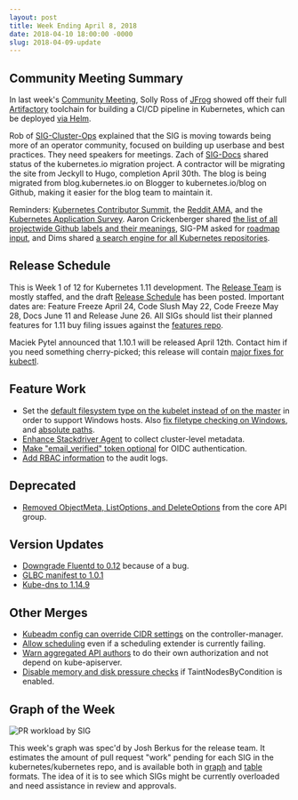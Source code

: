 ```yaml
---
layout: post
title: Week Ending April 8, 2018
date: 2018-04-10 18:00:00 -0000
slug: 2018-04-09-update
---
```


## Community Meeting Summary

In last week's [Community Meeting](https://docs.google.com/document/d/1VQDIAB0OqiSjIHI8AWMvSdceWhnz56jNpZrLs6o7NJY/edit#), Solly Ross of [JFrog](https://jfrog.com) showed off their full [Artifactory](https://jfrog.com/blog/control-your-kubernetes-voyage-with-artifactory/) toolchain for building a CI/CD pipeline in Kubernetes, which can be deployed [via Helm](https://hub.kubeapps.com/charts/stable/artifactory).

Rob of [SIG-Cluster-Ops]() explained that the SIG is moving towards being more of an operator community, focused on building up userbase and best practices. They need speakers for meetings.  Zach of [SIG-Docs]() shared status of the kubernetes.io migration project.  A contractor will be migrating the site from Jeckyll to Hugo, completion April 30th. The blog is being migrated from blog.kubernetes.io on Blogger to kubernetes.io/blog on Github, making it easier for the blog team to maintain it.

Reminders: [Kubernetes Contributor Summit](https://github.com/kubernetes/community/tree/master/events/2018/05-contributor-summit), the [Reddit AMA](https://www.reddit.com/r/kubernetes/comments/8b7f0x/we_are_kubernetes_developers_ask_us_anything/), and the [Kubernetes Application Survey](https://goo.gl/forms/ht61kKETiqVR103v1).  Aaron Crickenberger shared [the list of all projectwide Github labels and their meanings](https://go.k8s.io/github-labels), SIG-PM asked for [roadmap input](https://groups.google.com/forum/#!topic/kubernetes-pm/-jW3bHUbfE8), and Dims shared [a search engine for all Kubernetes repositories](https://k8s-code.appspot.com/).

## Release Schedule

This is Week 1 of 12 for Kubernetes 1.11 development.  The [Release Team](https://github.com/kubernetes/sig-release/blob/master/releases/release-1.11/release_team.md) is mostly staffed, and the draft [Release Schedule](https://github.com/kubernetes/sig-release/blob/master/releases/release-1.11/release-1.11.md) has been posted.  Important dates are: Feature Freeze April 24, Code Slush May 22, Code Freeze May 28, Docs June 11 and Release June 26.  All SIGs should list their planned features for 1.11 buy filing issues against the [features repo](https://github.com/kubernetes/features).

Maciek Pytel announced that 1.10.1 will be released April 12th.  Contact him if you need something cherry-picked; this release will contain [major fixes for kubectl](https://github.com/kubernetes/kubernetes/pull/62105).

## Feature Work

* Set the [default filesystem type on the kubelet instead of on the master](https://github.com/kubernetes/kubernetes/pull/62250) in order to support Windows hosts.  Also [fix filetype checking on Windows](https://github.com/kubernetes/kubernetes/issues/62121), and [absolute paths](https://github.com/kubernetes/kubernetes/pull/62018).
* [Enhance Stackdriver Agent](https://github.com/kubernetes/kubernetes/pull/62043) to collect cluster-level metadata.
* [Make "email_verified" token optional](https://github.com/kubernetes/kubernetes/pull/61508) for OIDC authentication.
* [Add RBAC information](https://github.com/kubernetes/kubernetes/pull/58807) to the audit logs.

## Deprecated

* [Removed ObjectMeta, ListOptions, and DeleteOptions](https://github.com/kubernetes/kubernetes/pull/61809) from the core API group.

## Version Updates

* [Downgrade Fluentd to 0.12](https://github.com/kubernetes/kubernetes/pull/62076) because of a bug.
* [GLBC manifest to 1.0.1](https://github.com/kubernetes/kubernetes/pull/62075)
* [Kube-dns to 1.14.9](https://github.com/kubernetes/kubernetes/pull/61918)

## Other Merges

* [Kubeadm config can override CIDR settings](https://github.com/kubernetes/kubernetes/pull/61705) on the controller-manager.
* [Allow scheduling](https://github.com/kubernetes/kubernetes/pull/61445) even if a scheduling extender is currently failing.
* [Warn aggregated API authors](https://github.com/kubernetes/kubernetes/pull/61349) to do their own authorization and not depend on kube-apiserver.
* [Disable memory and disk pressure checks](https://github.com/kubernetes/kubernetes/issues/60397) if TaintNodesByCondition is enabled.

## Graph of the Week

![PR workload by SIG](/2018/images/sig_workload.png)

This week's graph was spec'd by Josh Berkus for the release team.  It estimates the amount of pull request "work" pending for each SIG in the kubernetes/kubernetes repo, and is available both in [graph](https://k8s.devstats.cncf.io/d/33/pr-workload-by-sigs?orgId=1&from=now-90d&to=now&var-sigs=All&var-full_name=Kubernetes) and [table](https://k8s.devstats.cncf.io/d/34/pr-workload-table?orgId=1) formats.  The idea of it is to see which SIGs might be currently overloaded and need assistance in review and approvals.
